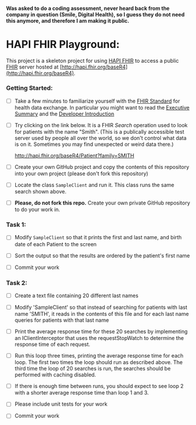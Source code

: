 #### Was asked to do a coding assessment, never heard back from the company in question (Smile, Digital Health), so I guess they do not need this anymore, and therefore I am making it public.

# HAPI FHIR Playground: 

This project is a skeleton project for using [HAPI FHIR](https://hapifhir.io) to access a public [FHIR](http://hl7.org/fhir/) server hosted at [http://hapi.fhir.org/baseR4](http://hapi.fhir.org/baseR4).

### Getting Started:

* [ ] Take a few minutes to familiarize yourself with the [FHIR Standard](http://hl7.org/fhir/) for health data exchange. In particular you might want to read the [Executive Summary](http://hl7.org/fhir/summary.html) and the [Developer Introduction](http://hl7.org/fhir/overview-dev.html)

* [ ] Try clicking on the link below. It is a FHIR *Search* operation used to look for patients with the name "Smith". (This is a publically accessible test server used by people all over the world, so we don't control what data is on it. Sometimes you may find unexpected or weird data there.) 

  http://hapi.fhir.org/baseR4/Patient?family=SMITH
  
* [ ] Create your own GitHub project and copy the contents of this repository into your own project (please don't fork this repository)

* [ ] Locate the class `SampleClient` and run it. This class runs the same search shown above.

* [ ] **Please, do not fork this repo.** Create your own private GitHub repository to do your work in.

### Task 1:

* [ ] Modify `SampleClient` so that it prints the first and last name, and birth date of each Patient to the screen

* [ ] Sort the output so that the results are ordered by the patient's first name

* [ ] Commit your work

### Task 2:

* [ ] Create a text file containing 20 different last names

* [ ] Modify 'SampleClient' so that instead of searching for patients with last name 'SMITH',
      it reads in the contents of this file and for each last name queries for patients with that last name

* [ ] Print the average response time for these 20 searches by implementing an IClientInterceptor that uses
      the requestStopWatch to determine the response time of each request.

* [ ] Run this loop three times, printing the average response time for each loop.  The first two times the loop should
      run as described above.  The third time the loop of 20 searches is run, the searches should be performed with
      caching disabled.

* [ ] If there is enough time between runs, you should expect to see loop 2 with a shorter average response time than loop 1 and 3.

* [ ] Please include unit tests for your work

* [ ] Commit your work
